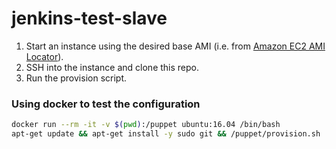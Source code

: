 # jenkins-test-slave

1. Start an instance using the desired base AMI (i.e. from [Amazon EC2 AMI Locator](https://cloud-images.ubuntu.com/locator/ec2/)).
2. SSH into the instance and clone this repo.
3. Run the provision script.  

### Using docker to test the configuration

``` bash
docker run --rm -it -v $(pwd):/puppet ubuntu:16.04 /bin/bash
apt-get update && apt-get install -y sudo git && /puppet/provision.sh
```

